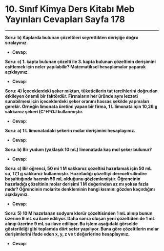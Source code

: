 # 10. Sınıf Kimya Ders Kitabı Meb Yayınları Cevapları Sayfa 178

---

**Soru: b) Kaplarda bulunan çözeltileri seyrettikten derişiğe doğru sıralayınız.**

-   **Cevap**:

**Soru: c) 1. kapta bulunan çözelti ile 3. kapta bulunan çözeltinin derişimini eşitlemek için neler yapılabilir? Matematiksel hesaplamalar yaparak açıklayınız.**

-   **Cevap**:

**Soru: 4) İçeceklerdeki şeker miktarı, tüketicilerin tat tercihlerini doğrudan etkileyen önemli bir faktördür. Firmaların her üründe aynı lezzeti sunabilmesi için içeceklerdeki şeker oranını hassas şekilde yapmaları gerekir. Örneğin limonata üretimi yapan bir firma, 1 L limonata için 10,26 g sakkaroz şekeri (C^H^OJ kullanmıştır.**

-   **Cevap**:

**Soru: a) 1 L limonatadaki şekerin molar derişimini hesaplayınız.**

-   **Cevap**:

**Soru: b) Bir yudum (yaklaşık 10 mL) limonatada kaç mol şeker bulunur?**

-   **Cevap**:

**Soru: c) Bir öğrenci, 50 mi 1 M sakkaroz çözeltisi hazırlamak için 50 mL su, 17,1 g sakkaroz kullanmıştır. Hazırladığı çözeltiyi dereceli silindire boşalttığında hacmin 56 mL olduğunu gözlemlemiştir. Öğrencinin hazırladığı çözeltinin molar derişimi 1 M değerinden az mı yoksa fazla mıdır? Öğrencinin molarite denkleminin hangi kısmını gözden kaçırdığını açıklayınız.**

-   **Cevap**:

**Soru: 5) 10 M hazırlanan sodyum klorür çözeltisinden 1 mL alınıp bunun üzerine 9 mL su ilave ediliyor. Daha sonra oluşan yeni çözeltiden de 1 mL alınıp üzerine 9 mL su ilave ediliyor. Bu işlem aşağıdaki görselde gösterildiği gibi toplamda dört sefer yapılıyor. Buna göre çözeltilerin molar derişimlerini ifade eden x, y, z ve t değerlerine hesaplayınız.**

-   **Cevap**: